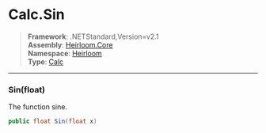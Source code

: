 # Calc.Sin

> **Framework**: .NETStandard,Version=v2.1  
> **Assembly**: [Heirloom.Core][0]  
> **Namespace**: [Heirloom][0]  
> **Type**: [Calc][1]

--------------------------------------------------------------------------------

### Sin(float)

The function sine.

```cs
public float Sin(float x)
```

[0]: ../Heirloom.Core.md
[1]: Heirloom.Calc.md
